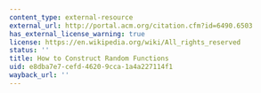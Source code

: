 ```yaml
---
content_type: external-resource
external_url: http://portal.acm.org/citation.cfm?id=6490.6503
has_external_license_warning: true
license: https://en.wikipedia.org/wiki/All_rights_reserved
status: ''
title: How to Construct Random Functions
uid: e8dba7e7-cefd-4620-9cca-1a4a227114f1
wayback_url: ''
---
```

